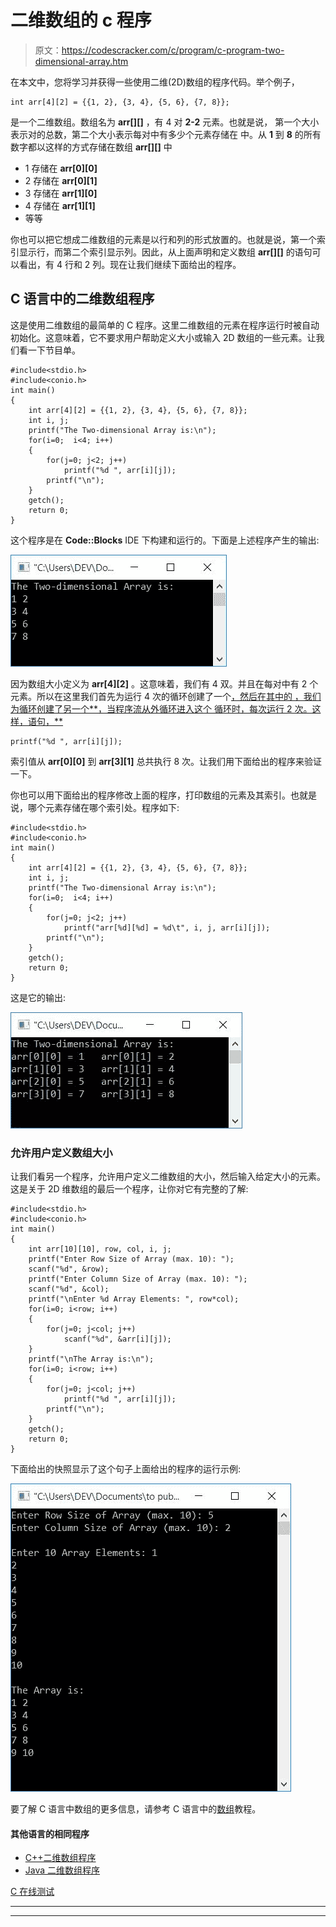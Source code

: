 # 二维数组的 c 程序

> 原文：<https://codescracker.com/c/program/c-program-two-dimensional-array.htm>

在本文中，您将学习并获得一些使用二维(2D)数组的程序代码。举个例子，

```
int arr[4][2] = {{1, 2}, {3, 4}, {5, 6}, {7, 8}};
```

是一个二维数组。数组名为 **arr[][]** ，有 4 对 **2-2** 元素。也就是说， 第一个大小表示对的总数，第二个大小表示每对中有多少个元素存储在 中。从 **1** 到 **8** 的所有数字都以这样的方式存储在数组 **arr[][]** 中

*   1 存储在 **arr[0][0]**
*   2 存储在 **arr[0][1]**
*   3 存储在 **arr[1][0]**
*   4 存储在 **arr[1][1]**
*   等等

你也可以把它想成二维数组的元素是以行和列的形式放置的。也就是说，第一个索引显示行，而第二个索引显示列。因此，从上面声明和定义数组 **arr[][]** 的语句可以看出，有 4 行和 2 列。现在让我们继续下面给出的程序。

## C 语言中的二维数组程序

这是使用二维数组的最简单的 C 程序。这里二维数组的元素在程序运行时被自动初始化。这意味着，它不要求用户帮助定义大小或输入 2D 数组的一些元素。让我们看一下节目单。

```
#include<stdio.h>
#include<conio.h>
int main()
{
    int arr[4][2] = {{1, 2}, {3, 4}, {5, 6}, {7, 8}};
    int i, j;
    printf("The Two-dimensional Array is:\n");
    for(i=0;  i<4; i++)
    {
        for(j=0; j<2; j++)
            printf("%d ", arr[i][j]);
        printf("\n");
    }
    getch();
    return 0;
}
```

这个程序是在 **Code::Blocks** IDE 下构建和运行的。下面是上述程序产生的输出:

![two dimensional array in c](img/7b706a5304c2a08776c7a15842be561c.png)

因为数组大小定义为 **arr[4][2]** 。这意味着，我们有 4 双。并且在每对中有 2 个元素。所以在这里我们首先为运行 4 次的循环创建了一个[，然后在其中的 ，我们为循环创建了另一个**，当程序流从外循环进入这个 循环时，每次运行 2 次。这样，语句，**](/c/c-for-loop.htm)

```
printf("%d ", arr[i][j]);
```

索引值从 **arr[0][0]** 到 **arr[3][1]** 总共执行 8 次。让我们用下面给出的程序来验证一下。

你也可以用下面给出的程序修改上面的程序，打印数组的元素及其索引。也就是说，哪个元素存储在哪个索引处。程序如下:

```
#include<stdio.h>
#include<conio.h>
int main()
{
    int arr[4][2] = {{1, 2}, {3, 4}, {5, 6}, {7, 8}};
    int i, j;
    printf("The Two-dimensional Array is:\n");
    for(i=0;  i<4; i++)
    {
        for(j=0; j<2; j++)
            printf("arr[%d][%d] = %d\t", i, j, arr[i][j]);
        printf("\n");
    }
    getch();
    return 0;
}
```

这是它的输出:

![c program two dimensional array](img/ae640241668a9a636da1b263da849be2.png)

### 允许用户定义数组大小

让我们看另一个程序，允许用户定义二维数组的大小，然后输入给定大小的元素。这是关于 2D 维数组的最后一个程序，让你对它有完整的了解:

```
#include<stdio.h>
#include<conio.h>
int main()
{
    int arr[10][10], row, col, i, j;
    printf("Enter Row Size of Array (max. 10): ");
    scanf("%d", &row);
    printf("Enter Column Size of Array (max. 10): ");
    scanf("%d", &col);
    printf("\nEnter %d Array Elements: ", row*col);
    for(i=0; i<row; i++)
    {
        for(j=0; j<col; j++)
            scanf("%d", &arr[i][j]);
    }
    printf("\nThe Array is:\n");
    for(i=0; i<row; i++)
    {
        for(j=0; j<col; j++)
            printf("%d ", arr[i][j]);
        printf("\n");
    }
    getch();
    return 0;
}
```

下面给出的快照显示了这个句子上面给出的程序的运行示例:

![two dimensional array program in c](img/dcc89923f21904a1b377f8a8e836fe39.png)

要了解 C 语言中数组的更多信息，请参考 C 语言中的[数组](/c/c-arrays.htm)教程。

#### 其他语言的相同程序

*   [C++二维数组程序](/cpp/program/cpp-program-two-dimensional-array.htm)
*   [Java 二维数组程序](/java/program/java-program-two-dimensional-array.htm)

[C 在线测试](/exam/showtest.php?subid=2)

* * *

* * *